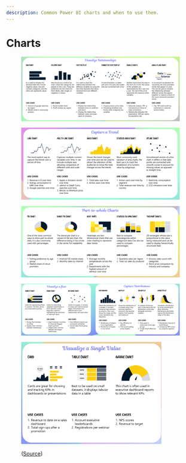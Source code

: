```yaml
---
description: Common Power BI charts and when to use them.
---
```


# Charts

<figure><img src="../../.gitbook/assets/image (1) (1) (1).png" alt=""><figcaption></figcaption></figure>

<figure><img src="../../.gitbook/assets/image (7).png" alt=""><figcaption></figcaption></figure>

<figure><img src="../../.gitbook/assets/image (4).png" alt=""><figcaption></figcaption></figure>

<figure><img src="../../.gitbook/assets/image (8).png" alt=""><figcaption></figcaption></figure>

<figure><img src="../../.gitbook/assets/image (9).png" alt="" width="375"><figcaption><p>(<a href="https://tanducits.com/files/Data%20Visualization%20Cheat%20Sheet.pdf">Source</a>)</p></figcaption></figure>
